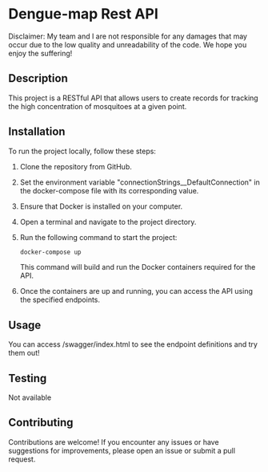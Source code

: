 # Dengue-map Rest API

Disclaimer: My team and I are not responsible for any damages that may occur due to the low quality and unreadability of the code. We hope you enjoy the suffering!

## Description

This project is a RESTful API that allows users to create records for tracking the high concentration of mosquitoes at a given point.

## Installation

To run the project locally, follow these steps:

1. Clone the repository from GitHub.
2. Set the environment variable "connectionStrings__DefaultConnection" in the docker-compose file with its corresponding value.
3. Ensure that Docker is installed on your computer.
4. Open a terminal and navigate to the project directory.
5. Run the following command to start the project:

   ```bash
   docker-compose up
   ```

   This command will build and run the Docker containers required for the API.

5. Once the containers are up and running, you can access the API using the specified endpoints.

## Usage

You can access /swagger/index.html to see the endpoint definitions and try them out!

## Testing

Not available

## Contributing

Contributions are welcome! If you encounter any issues or have suggestions for improvements, please open an issue or submit a pull request.
